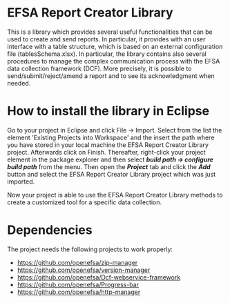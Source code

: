 
# EFSA Report Creator Library
This is a library which provides several useful functionalities that can be used to create and send reports. In particular, it provides
with an user interface with a table structure, which is based on an external configuration file (tablesSchema.xlsx).
In particular, the library contains also several procedures to manage the complex communication process with the EFSA data collection framework (DCF).
More precisely, it is possible to send/submit/reject/amend a report and to see its acknowledgment when needed.

# How to install the library in Eclipse
Go to your project in Eclipse and click File -> Import. Select from the list the element 'Existing Projects into Workspace' and the insert the path
where you have stored in your local machine the EFSA Report Creator Library project. Afterwards click on Finish.
Thereafter, right-click your project element in the package explorer and then select _**build path -> configure build path**_ from the menu.
Then open the _**Project**_ tab and click the _**Add**_ button and select the EFSA Report Creator Library project which was just imported.

Now your project is able to use the EFSA Report Creator Library methods to create a customized tool for a specific data collection.

# Dependencies
The project needs the following projects to work properly:
* https://github.com/openefsa/zip-manager
* https://github.com/openefsa/version-manager
* https://github.com/openefsa/Dcf-webservice-framework
* https://github.com/openefsa/Progress-bar
* https://github.com/openefsa/http-manager
